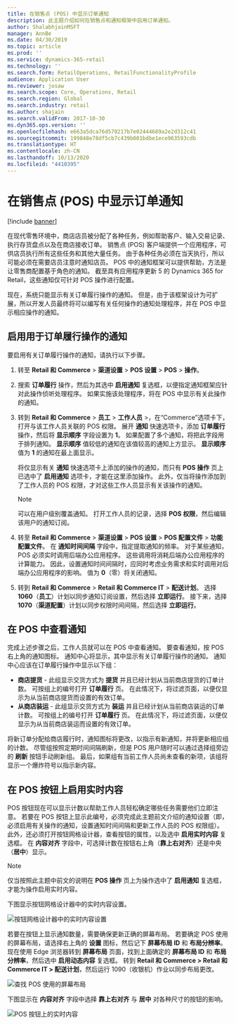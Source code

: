 ```yaml
---
title: 在销售点 (POS) 中显示订单通知
description: 此主题介绍如何在销售点和通知框架中启用订单通知。
author: ShalabhjainMSFT
manager: AnnBe
ms.date: 04/30/2019
ms.topic: article
ms.prod: ''
ms.service: dynamics-365-retail
ms.technology: ''
ms.search.form: RetailOperations, RetailFunctionalityProfile
audience: Application User
ms.reviewer: josaw
ms.search.scope: Core, Operations, Retail
ms.search.region: Global
ms.search.industry: retail
ms.author: shajain
ms.search.validFrom: 2017-10-30
ms.dyn365.ops.version: ''
ms.openlocfilehash: e663a5dca76d570217b7e02444689a2e2d312c41
ms.sourcegitcommit: 199848e78df5cb7c439b001bdbe1ece963593cdb
ms.translationtype: HT
ms.contentlocale: zh-CN
ms.lasthandoff: 10/13/2020
ms.locfileid: "4410395"
---
```

# <a name="show-order-notifications-in-the-point-of-sale-pos"></a>在销售点 (POS) 中显示订单通知

[!include [banner](includes/banner.md)]

在现代零售环境中，商店店员被分配了各种任务，例如帮助客户、输入交易记录、执行存货盘点以及在商店接收订单。 销售点 (POS) 客户端提供一个应用程序，可供店员执行所有这些任务和其他大量任务。 由于各种任务必须在当天执行，所以可能必须在需要店员注意时通知店员。 POS 中的通知框架可以提供帮助，方法是让零售商配置基于角色的通知。 截至具有应用程序更新 5 的 Dynamics 365 for Retail，这些通知仅可针对 POS 操作进行配置。


现在，系统只能显示有关订单履行操作的通知。 但是，由于该框架设计为可扩展，所以开发人员最终将可以编写有关任何操作的通知处理程序，并在 POS 中显示相应操作的通知。

## <a name="enable-notifications-for-order-fulfillment-operations"></a>启用用于订单履行操作的通知

要启用有关订单履行操作的通知，请执行以下步骤。

1. 转至 **Retail 和 Commerce** &gt; **渠道设置** &gt; **POS 设置** &gt; **POS** &gt; **操作**。
2. 搜索 **订单履行** 操作，然后为其选中 **启用通知** 复选框，以便指定通知框架应针对此操作侦听处理程序。 如果实施该处理程序，将在 POS 中显示有关此操作的通知。
3. 转到 **Retail 和 Commerce** &gt; **员工** &gt; **工作人员** &gt;，在“Commerce”选项卡下，打开与该工作人员关联的 POS 权限。 展开 **通知** 快速选项卡，添加 **订单履行** 操作，然后将 **显示顺序** 字段设置为 **1**。 如果配置了多个通知，将把此字段用于排列通知。 **显示顺序** 值较低的通知在该值较高的通知上方显示。 **显示顺序** 值为 **1** 的通知在最上面显示。

    将仅显示有关 **通知** 快速选项卡上添加的操作的通知，而只有 **POS 操作** 页上已选中了 **启用通知** 选项卡，才能在这里添加操作。 此外，仅当将操作添加到了工作人员的 POS 权限，才对这些工作人员显示有关该操作的通知。

    > [!NOTE]
    > 可以在用户级别覆盖通知。 打开工作人员的记录，选择 **POS 权限**，然后编辑该用户的通知订阅。

4. 转至 **Retail 和 Commerce** &gt; **渠道设置** &gt; **POS 设置** &gt; **POS 配置文件** &gt; **功能配置文件**。 在 **通知时间间隔** 字段中，指定提取通知的频率。 对于某些通知，POS 必须实时调用后端办公应用程序。 这些调用将消耗后端办公应用程序的计算能力。 因此，设置通知时间间隔时，应同时考虑业务需求和实时调用对后端办公应用程序的影响。 值为 **0**（零）将关闭通知。
5. 转到 **Retail 和 Commerce** &gt; **Retail 和 Commerce IT** &gt; **配送计划**。 选择 **1060**（**员工**）计划以同步通知订阅设置，然后选择 **立即运行**。 接下来，选择 **1070**（**渠道配置**）计划以同步权限时间间隔，然后选择 **立即运行**。

## <a name="view-notifications-in-the-pos"></a>在 POS 中查看通知

完成上述步骤之后，工作人员就可以在 POS 中查看通知。 要查看通知，按 POS 右上角的通知图标。 通知中心将显示，其中显示有关订单履行操作的通知。 通知中心应该在订单履行操作中显示以下组：

- **商店提货** - 此组显示交货方式为 **提货** 并且已经计划从当前商店提货的订单计数。 可按组上的编号打开 **订单履行** 页。 在此情况下，将过滤页面，以便仅显示为从当前商店提货而设置的有效订单。
- **从商店装运** - 此组显示交货方式为 **装运** 并且已经计划从当前商店装运的订单计数。 可按组上的编号打开 **订单履行** 页。 在此情况下，将过滤页面，以便仅显示为从当前商店装运而设置的有效订单。

将新订单分配给商店履行时，通知图标将更改，以指示有新通知，并将更新相应组的计数。 尽管组按照定期时间间隔刷新，但是 POS 用户随时可以通过选择组旁边的 **刷新** 按钮手动刷新组。 最后，如果组有当前工作人员尚未查看的新项，该组将显示一个爆炸符号以指示新内容。

## <a name="enable-live-content-on-pos-buttons"></a>在 POS 按钮上启用实时内容

POS 按钮现在可以显示计数以帮助工作人员轻松确定哪些任务需要他们立即注意。 若要在 POS 按钮上显示此编号，必须完成此主题前文介绍的通知设置（即，必须启用有关操作的通知，设置通知时间间隔和更新工作人员的 POS 权限组）。 此外，还必须打开按钮网格设计器，查看按钮的属性，以及选中 **启用实时内容** 复选框。 在 **内容对齐** 字段中，可选择计数在按钮右上角（**靠上右对齐**）还是中央（**居中**）显示。

> [!NOTE]
> 仅当按照此主题中前文的说明在 **POS 操作** 页上为操作选中了 **启用通知** 复选框，才能为操作启用实时内容。

下图显示按钮网格设计器中的实时内容设置。

![按钮网格设计器中的实时内容设置](./media/ButtonGridDesigner.png "按钮网格设计器中的实时内容设置")

若要在按钮上显示通知数量，需要确保更新正确的屏幕布局。 若要确定 POS 使用的屏幕布局，请选择右上角的 **设置** 图标，然后记下 **屏幕布局 ID** 和 **布局分辨率**。 现在使用 Edge 浏览器转到 **屏幕布局** 页面，找到上面确定的 **屏幕布局 ID** 和 **布局分辨率**，然后选中 **启用动态内容** 复选框。 转到 **Retail 和 Commerce \> Retail 和 Commerce IT \> 配送计划**，然后运行 1090（收银机）作业以同步布局更改。


![查找 POS 使用的屏幕布局](./media/Choose_screen_layout.png "查找屏幕布局")

下图显示在 **内容对齐** 字段中选择 **靠上右对齐** 与 **居中** 对各种尺寸的按钮的影响。

![POS 按钮上的实时内容](./media/ButtonsWithLiveContent.png "POS 按钮上的实时内容")
